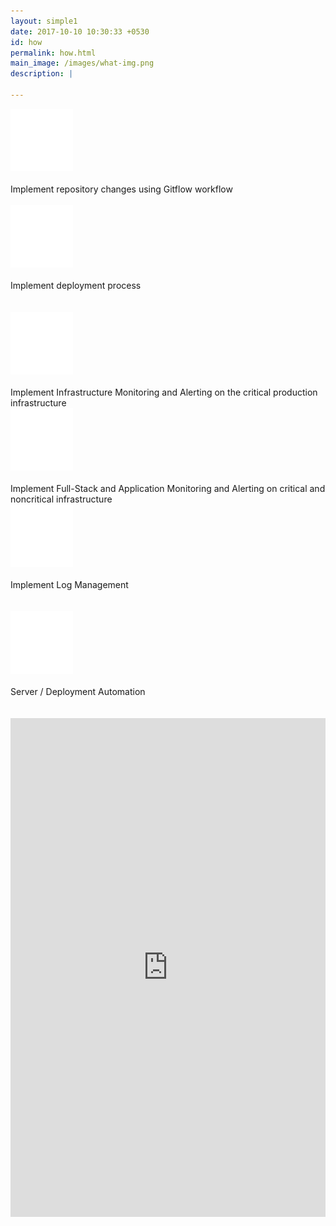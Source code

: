 ```yaml
---
layout: simple1 
date: 2017-10-10 10:30:33 +0530
id: how
permalink: how.html
main_image: /images/what-img.png
description: |

---
```

 <section class="bg-dark inner-content-page">
    <div class="ui container">
            <div class="expanded bg-dark ui grid">
                <div class="three column row text-white stackable">
                    <div class="column text-center">
                        <img src="../images/ico1.png" alt="git"><br><br>
                        Implement repository changes using Gitflow workflow<br><br>
                    </div>
                    <div class="column text-center">
                        <img src="../images/ico2.png" alt="git"><br><br>
                        Implement deployment process<br><br><br>
                    </div>
                    <div class="column text-center">
                        <img src="../images/ico3.png" alt="git"><br><br>
                        Implement Infrastructure Monitoring and Alerting on the critical production infrastructure
                    </div>
                </div>
                <div class="three column row text-white stackable">
                    <div class="column text-center">
                        <img src="../images/ico4.png" alt="git"><br><br>
                        Implement Full-Stack and Application Monitoring and Alerting on critical and noncritical infrastructure
                    </div>
                    <div class="column text-center">
                        <img src="../images/ico5.png" alt="git"><br><br>
                        Implement Log Management<br><br><br>
                    </div>
                    <div class="column text-center">
                        <img src="../images/ico6.png" alt="git"><br><br>
                        Server / Deployment Automation<br><br><br>
                    </div>
                </div>
            </div>
    </div>
</section>
<div class="formsec">
    <div class="ui centered grid ">
        <div class="six wide computer sixteen wide mobile column">
            <iframe src="https://docs.google.com/forms/d/1q_08EtsMZSwlgxgFEQm_BC7Vp16LPkc2gil4zDRElXc/viewform?embedded=true" style="width:100%;" marginheight="0" marginwidth="0" height="798"  frameborder="0" style="width:100%;">Loading...</iframe>
        </div>
    </div>
</div>